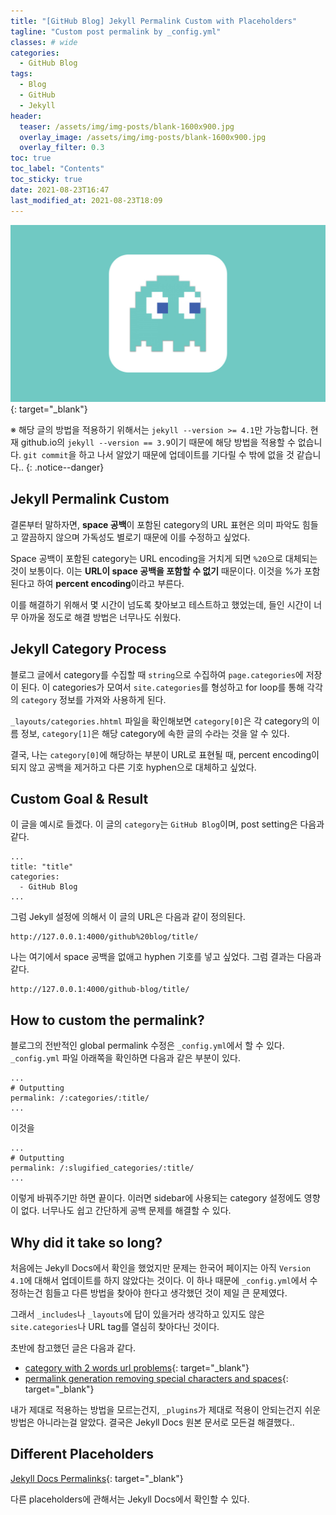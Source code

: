 ```yaml
---
title: "[GitHub Blog] Jekyll Permalink Custom with Placeholders"
tagline: "Custom post permalink by _config.yml"
classes: # wide
categories:
  - GitHub Blog
tags:
  - Blog
  - GitHub
  - Jekyll
header:
  teaser: /assets/img/img-posts/blank-1600x900.jpg
  overlay_image: /assets/img/img-posts/blank-1600x900.jpg
  overlay_filter: 0.3
toc: true
toc_label: "Contents"
toc_sticky: true
date: 2021-08-23T16:47
last_modified_at: 2021-08-23T18:09
---
```



[![Thumbnail](/assets/img/img-posts/blank-1600x900.jpg)](https://habijung.github.io/){: target="_blank"}


※ 해당 글의 방법을 적용하기 위해서는 `jekyll --version >= 4.1`만 가능합니다. 현재 github.io의 `jekyll --version == 3.9`이기 때문에 해당 방법을 적용할 수 없습니다. `git commit`을 하고 나서 알았기 때문에 업데이트를 기다릴 수 밖에 없을 것 같습니다..
{: .notice--danger}


## Jekyll Permalink Custom

결론부터 말하자면, **space 공백**이 포함된 category의 URL 표현은 의미 파악도 힘들고 깔끔하지 않으며 가독성도 별로기 때문에 이를 수정하고 싶었다.

Space 공백이 포함된 category는 URL encoding을 거치게 되면 `%20`으로 대체되는 것이 보통이다. 이는 **URL이 space 공백을 포함할 수 없기** 때문이다. 이것을 %가 포함된다고 하여 **percent encoding**이라고 부른다.

이를 해결하기 위해서 몇 시간이 넘도록 찾아보고 테스트하고 했었는데, 들인 시간이 너무 아까울 정도로 해결 방법은 너무나도 쉬웠다.


## Jekyll Category Process

블로그 글에서 category를 수집할 때 `string`으로 수집하여 `page.categories`에 저장이 된다. 이 categories가 모여서 `site.categories`를 형성하고 for loop를 통해 각각의 `category` 정보를 가져와 사용하게 된다.

`_layouts/categories.hhtml` 파일을 확인해보면 `category[0]`은 각 category의 이름 정보, `category[1]`은 해당 category에 속한 글의 수라는 것을 알 수 있다.

결국, 나는 `category[0]`에 해당하는 부분이 URL로 표현될 때, percent encoding이 되지 않고 공백을 제거하고 다른 기호 hyphen으로 대체하고 싶었다.


## Custom Goal & Result

이 글을 예시로 들겠다. 이 글의 `category`는 `GitHub Blog`이며, post setting은 다음과 같다.

```
...
title: "title"
categories:
  - GitHub Blog
...
```

그럼 Jekyll 설정에 의해서 이 글의 URL은 다음과 같이 정의된다.

```
http://127.0.0.1:4000/github%20blog/title/
```

나는 여기에서 space 공백을 없애고 hyphen 기호를 넣고 싶었다. 그럼 결과는 다음과 같다.

```
http://127.0.0.1:4000/github-blog/title/
```


## How to custom the permalink?

블로그의 전반적인 global permalink 수정은 `_config.yml`에서 할 수 있다. `_config.yml` 파일 아래쪽을 확인하면 다음과 같은 부분이 있다.

```
...
# Outputting
permalink: /:categories/:title/
...
```

이것을

```
...
# Outputting
permalink: /:slugified_categories/:title/
...
```

이렇게 바꿔주기만 하면 끝이다. 이러면 sidebar에 사용되는 category 설정에도 영향이 없다. 너무나도 쉽고 간단하게 공백 문제를 해결할 수 있다.


## Why did it take so long?

처음에는 Jekyll Docs에서 확인을 했었지만 문제는 한국어 페이지는 아직 `Version 4.1`에 대해서 업데이트를 하지 않았다는 것이다. 이 하나 때문에 `_config.yml`에서 수정하는건 힘들고 다른 방법을 찾아야 한다고 생각했던 것이 제일 큰 문제였다.

그래서 `_includes`나 `_layouts`에 답이 있을거라 생각하고 있지도 않은 `site.categories`나 URL tag를 열심히 찾아다닌 것이다.

초반에 참고했던 글은 다음과 같다.

- [category with 2 words url problems](https://github.com/jekyll/jekyll-help/issues/129){: target="_blank"}
- [permalink generation removing special characters and spaces](https://github.com/jekyll/jekyll/issues/782){: target="_blank"}

내가 제대로 적용하는 방법을 모르는건지, `_plugins`가 제대로 적용이 안되는건지 쉬운 방법은 아니라는걸 알았다. 결국은 Jekyll Docs 원본 문서로 모든걸 해결했다..


## Different Placeholders

[Jekyll Docs Permalinks](https://jekyllrb.com/docs/permalinks/){: target="_blank"}

다른 placeholders에 관해서는 Jekyll Docs에서 확인할 수 있다.
